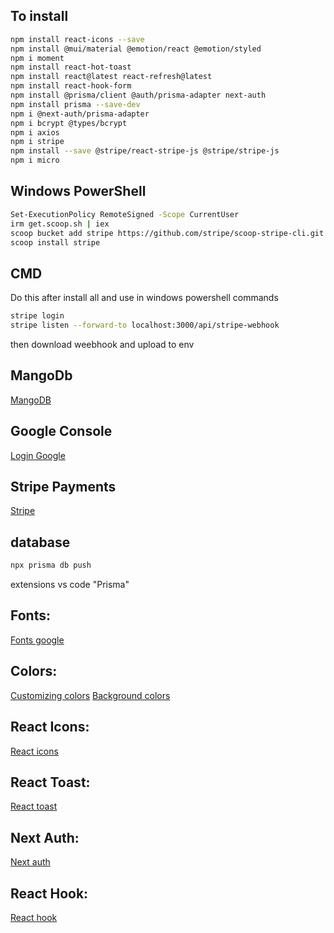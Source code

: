 ## To install
```bash 
npm install react-icons --save
npm install @mui/material @emotion/react @emotion/styled
npm i moment
npm install react-hot-toast
npm install react@latest react-refresh@latest
npm install react-hook-form
npm install @prisma/client @auth/prisma-adapter next-auth
npm install prisma --save-dev
npm i @next-auth/prisma-adapter
npm i bcrypt @types/bcrypt
npm i axios
npm i stripe
npm install --save @stripe/react-stripe-js @stripe/stripe-js
npm i micro
```

## Windows PowerShell
```bash
Set-ExecutionPolicy RemoteSigned -Scope CurrentUser 
irm get.scoop.sh | iex
scoop bucket add stripe https://github.com/stripe/scoop-stripe-cli.git
scoop install stripe
```

## CMD
Do this after install all and use in windows powershell commands
```bash
stripe login
stripe listen --forward-to localhost:3000/api/stripe-webhook
```
then download weebhook and upload to env



## MangoDb
[MangoDB](https://cloud.mongodb.com/)
## Google Console
[Login Google](https://console.cloud.google.com/welcome?hl=pl&project=asnet-shop)
## Stripe Payments
[Stripe](https://dashboard.stripe.com/apikeys)


## database
```bash
npx prisma db push
```

extensions vs code "Prisma"

## Fonts:
[Fonts google](https://fonts.google.com/)
## Colors:
[Customizing colors](https://tailwindcss.com/docs/customizing-colors)
[Background colors](https://tailwindcss.com/docs/background-colors)
## React Icons:
[React icons](https://react-icons.github.io/react-icons)
## React Toast:
[React toast](https://react-hot-toast.com/docs)
## Next Auth:
[Next auth](https://next-auth.js.org/)
## React Hook:
[React hook](https://react-hook-form.com/get-started)


